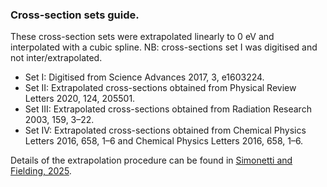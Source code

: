 ### Cross-section sets guide.

These cross-section sets were extrapolated linearly to 0 eV and interpolated with a cubic spline.
NB: cross-sections set I was digitised and not inter/extrapolated.

- Set I:      Digitised from Science Advances 2017, 3, e1603224.
- Set II:     Extrapolated cross-sections obtained from Physical Review Letters 2020, 124, 205501.
- Set III:    Extrapolated cross-sections obtained from Radiation Research 2003, 159, 3–22.
- Set IV:	    Extrapolated cross-sections obtained from Chemical Physics Letters 2016, 658, 1–6 and Chemical Physics Letters 2016, 658, 1–6.

Details of the extrapolation procedure can be found in [Simonetti and Fielding, 2025](https://doi.org/10.26434/chemrxiv-2025-1hvbm).